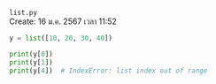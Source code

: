 `list.py`<br>
Create: 16 ม.ค. 2567 เวลา 11:52<br>
```py
y = list([10, 20, 30, 40])

print(y[0])
print(y[1])
print(y[4])  # IndexError: list index out of range

```
